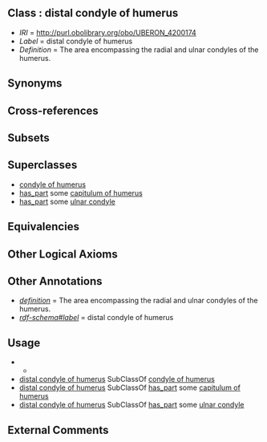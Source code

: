 
## Class : distal condyle of humerus

 * *IRI* = http://purl.obolibrary.org/obo/UBERON_4200174
 * *Label* = distal condyle of humerus
 * *Definition* = The area encompassing the radial and ulnar condyles of the humerus.

## Synonyms


## Cross-references


## Subsets


## Superclasses

 * [condyle of humerus](../../UBERON/88/UBERON_0009988.md)
 * [has_part](../../BFO/51/BFO_0000051.md) some [capitulum of humerus](../../UBERON/53/UBERON_0010853.md)
 * [has_part](../../BFO/51/BFO_0000051.md) some [ulnar condyle](../../UBERON/84/UBERON_3000784.md)

## Equivalencies


## Other Logical Axioms


## Other Annotations

 * *[definition](../../IAO/15/IAO_0000115.md)* = The area encompassing the radial and ulnar condyles of the humerus.
 * *[rdf-schema#label](../../el/rdf-schema#label.md)* = distal condyle of humerus

## Usage

 * -
 * [distal condyle of humerus](../../UBERON/74/UBERON_4200174.md) SubClassOf [condyle of humerus](../../UBERON/88/UBERON_0009988.md)
 * [distal condyle of humerus](../../UBERON/74/UBERON_4200174.md) SubClassOf [has_part](../../BFO/51/BFO_0000051.md) some [capitulum of humerus](../../UBERON/53/UBERON_0010853.md)
 * [distal condyle of humerus](../../UBERON/74/UBERON_4200174.md) SubClassOf [has_part](../../BFO/51/BFO_0000051.md) some [ulnar condyle](../../UBERON/84/UBERON_3000784.md)

## External Comments

